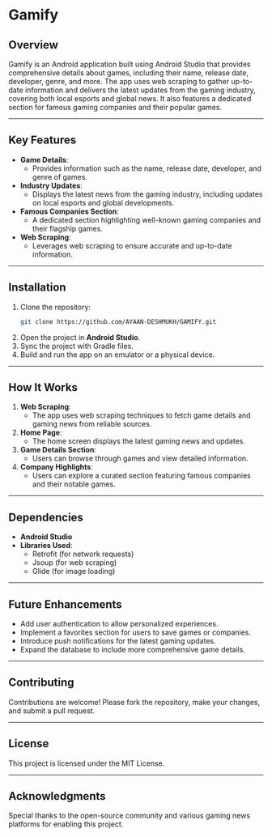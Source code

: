 # Gamify

## Overview
Gamify is an Android application built using Android Studio that provides comprehensive details about games, including their name, release date, developer, genre, and more. The app uses web scraping to gather up-to-date information and delivers the latest updates from the gaming industry, covering both local esports and global news. It also features a dedicated section for famous gaming companies and their popular games.

---

## Key Features
- **Game Details**:
  - Provides information such as the name, release date, developer, and genre of games.
- **Industry Updates**:
  - Displays the latest news from the gaming industry, including updates on local esports and global developments.
- **Famous Companies Section**:
  - A dedicated section highlighting well-known gaming companies and their flagship games.
- **Web Scraping**:
  - Leverages web scraping to ensure accurate and up-to-date information.

---

## Installation
1. Clone the repository:
   ```bash
   git clone https://github.com/AYAAN-DESHMUKH/GAMIFY.git
   ```
2. Open the project in **Android Studio**.
3. Sync the project with Gradle files.
4. Build and run the app on an emulator or a physical device.

---

## How It Works
1. **Web Scraping**:
   - The app uses web scraping techniques to fetch game details and gaming news from reliable sources.
2. **Home Page**:
   - The home screen displays the latest gaming news and updates.
3. **Game Details Section**:
   - Users can browse through games and view detailed information.
4. **Company Highlights**:
   - Users can explore a curated section featuring famous companies and their notable games.

---

## Dependencies
- **Android Studio**
- **Libraries Used**:
  - Retrofit (for network requests)
  - Jsoup (for web scraping)
  - Glide (for image loading)

---

## Future Enhancements
- Add user authentication to allow personalized experiences.
- Implement a favorites section for users to save games or companies.
- Introduce push notifications for the latest gaming updates.
- Expand the database to include more comprehensive game details.

---

## Contributing
Contributions are welcome! Please fork the repository, make your changes, and submit a pull request.

---

## License
This project is licensed under the MIT License.

---

## Acknowledgments
Special thanks to the open-source community and various gaming news platforms for enabling this project.

